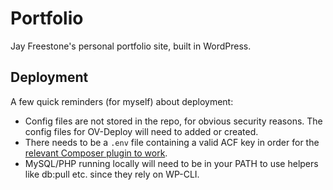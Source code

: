 # Portfolio

Jay Freestone's personal portfolio site, built in WordPress.

## Deployment

A few quick reminders (for myself) about deployment:

- Config files are not stored in the repo, for obvious security reasons. The config files for OV-Deploy will need to added or created.
- There needs to be a `.env` file containing a valid ACF key in order for the [relevant Composer plugin to work](https://github.com/PhilippBaschke/acf-pro-installer).
- MySQL/PHP running locally will need to be in your PATH to use helpers like db:pull etc. since they rely on WP-CLI.
